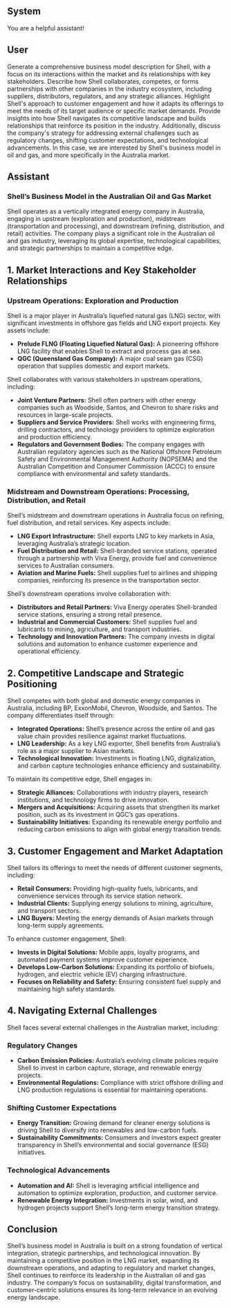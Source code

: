 ## System

You are a helpful assistant!

## User


Generate a comprehensive business model description for Shell, with a focus on its interactions within the market and its relationships with key stakeholders. Describe how Shell collaborates, competes, or forms partnerships with other companies in the industry ecosystem, including suppliers, distributors, regulators, and any strategic alliances. Highlight Shell's approach to customer engagement and how it adapts its offerings to meet the needs of its target audience or specific market demands. Provide insights into how Shell navigates its competitive landscape and builds relationships that reinforce its position in the industry. Additionally, discuss the company's strategy for addressing external challenges such as regulatory changes, shifting customer expectations, and technological advancements. In this case, we are interested by Shell's business model in oil and gas, and more specifically in the Australia market.
        

## Assistant

### **Shell’s Business Model in the Australian Oil and Gas Market**  

Shell operates as a vertically integrated energy company in Australia, engaging in upstream (exploration and production), midstream (transportation and processing), and downstream (refining, distribution, and retail) activities. The company plays a significant role in the Australian oil and gas industry, leveraging its global expertise, technological capabilities, and strategic partnerships to maintain a competitive edge.  

## **1. Market Interactions and Key Stakeholder Relationships**  

### **Upstream Operations: Exploration and Production**  
Shell is a major player in Australia’s liquefied natural gas (LNG) sector, with significant investments in offshore gas fields and LNG export projects. Key assets include:  
- **Prelude FLNG (Floating Liquefied Natural Gas):** A pioneering offshore LNG facility that enables Shell to extract and process gas at sea.  
- **QGC (Queensland Gas Company):** A major coal seam gas (CSG) operation that supplies domestic and export markets.  

Shell collaborates with various stakeholders in upstream operations, including:  
- **Joint Venture Partners:** Shell often partners with other energy companies such as Woodside, Santos, and Chevron to share risks and resources in large-scale projects.  
- **Suppliers and Service Providers:** Shell works with engineering firms, drilling contractors, and technology providers to optimize exploration and production efficiency.  
- **Regulators and Government Bodies:** The company engages with Australian regulatory agencies such as the National Offshore Petroleum Safety and Environmental Management Authority (NOPSEMA) and the Australian Competition and Consumer Commission (ACCC) to ensure compliance with environmental and safety standards.  

### **Midstream and Downstream Operations: Processing, Distribution, and Retail**  
Shell’s midstream and downstream operations in Australia focus on refining, fuel distribution, and retail services. Key aspects include:  
- **LNG Export Infrastructure:** Shell exports LNG to key markets in Asia, leveraging Australia’s strategic location.  
- **Fuel Distribution and Retail:** Shell-branded service stations, operated through a partnership with Viva Energy, provide fuel and convenience services to Australian consumers.  
- **Aviation and Marine Fuels:** Shell supplies fuel to airlines and shipping companies, reinforcing its presence in the transportation sector.  

Shell’s downstream operations involve collaboration with:  
- **Distributors and Retail Partners:** Viva Energy operates Shell-branded service stations, ensuring a strong retail presence.  
- **Industrial and Commercial Customers:** Shell supplies fuel and lubricants to mining, agriculture, and transport industries.  
- **Technology and Innovation Partners:** The company invests in digital solutions and automation to enhance customer experience and operational efficiency.  

## **2. Competitive Landscape and Strategic Positioning**  

Shell competes with both global and domestic energy companies in Australia, including BP, ExxonMobil, Chevron, Woodside, and Santos. The company differentiates itself through:  
- **Integrated Operations:** Shell’s presence across the entire oil and gas value chain provides resilience against market fluctuations.  
- **LNG Leadership:** As a key LNG exporter, Shell benefits from Australia’s role as a major supplier to Asian markets.  
- **Technological Innovation:** Investments in floating LNG, digitalization, and carbon capture technologies enhance efficiency and sustainability.  

To maintain its competitive edge, Shell engages in:  
- **Strategic Alliances:** Collaborations with industry players, research institutions, and technology firms to drive innovation.  
- **Mergers and Acquisitions:** Acquiring assets that strengthen its market position, such as its investment in QGC’s gas operations.  
- **Sustainability Initiatives:** Expanding its renewable energy portfolio and reducing carbon emissions to align with global energy transition trends.  

## **3. Customer Engagement and Market Adaptation**  

Shell tailors its offerings to meet the needs of different customer segments, including:  
- **Retail Consumers:** Providing high-quality fuels, lubricants, and convenience services through its service station network.  
- **Industrial Clients:** Supplying energy solutions to mining, agriculture, and transport sectors.  
- **LNG Buyers:** Meeting the energy demands of Asian markets through long-term supply agreements.  

To enhance customer engagement, Shell:  
- **Invests in Digital Solutions:** Mobile apps, loyalty programs, and automated payment systems improve customer experience.  
- **Develops Low-Carbon Solutions:** Expanding its portfolio of biofuels, hydrogen, and electric vehicle (EV) charging infrastructure.  
- **Focuses on Reliability and Safety:** Ensuring consistent fuel supply and maintaining high safety standards.  

## **4. Navigating External Challenges**  

Shell faces several external challenges in the Australian market, including:  

### **Regulatory Changes**  
- **Carbon Emission Policies:** Australia’s evolving climate policies require Shell to invest in carbon capture, storage, and renewable energy projects.  
- **Environmental Regulations:** Compliance with strict offshore drilling and LNG production regulations is essential for maintaining operations.  

### **Shifting Customer Expectations**  
- **Energy Transition:** Growing demand for cleaner energy solutions is driving Shell to diversify into renewables and low-carbon fuels.  
- **Sustainability Commitments:** Consumers and investors expect greater transparency in Shell’s environmental and social governance (ESG) initiatives.  

### **Technological Advancements**  
- **Automation and AI:** Shell is leveraging artificial intelligence and automation to optimize exploration, production, and customer service.  
- **Renewable Energy Integration:** Investments in solar, wind, and hydrogen projects support Shell’s long-term energy transition strategy.  

## **Conclusion**  

Shell’s business model in Australia is built on a strong foundation of vertical integration, strategic partnerships, and technological innovation. By maintaining a competitive position in the LNG market, expanding its downstream operations, and adapting to regulatory and market changes, Shell continues to reinforce its leadership in the Australian oil and gas industry. The company’s focus on sustainability, digital transformation, and customer-centric solutions ensures its long-term relevance in an evolving energy landscape.

